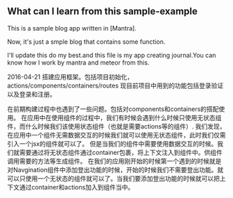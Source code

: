 ## What can I learn from this sample-example

This is a sample blog app written in [Mantra].

Now, it's just a smple blog that contains some function.

I'll update this do my best.and this file is my app creating journal.You can know how I work by mantra and meteor from this.

2016-04-21
搭建应用框架。包括项目初始化，actions/components/containers/routes
现目前项目中用到的功能包括登录验证以及登录和注册。

在前期构建过程中也遇到了一些问题。包括对components和containers的搭配使用。
在应用中在使用组件的过程中，我们有时候会遇到什么时候只使用无状态组件，而什么时候我们该使用状态组件（也就是需要actions等的组件）.
我们发现，在应用中一个组件无需数据交互的时候我们就可以使用无状态组件，此时我们仅需引入一个jsx的组件就可以了。
但是当我们的组件中需要使用数据交互的时候。我们就需要通过将无状态组件通过container包裹，将上下文注入到组件中。供组件调用需要的方法等生成组件。
在我们的应用刚开始的时候第一个遇到的时候就是对Navgination组件中添加登出功能的时候，开始的时候我们不需要登出功能。就可以只使用一个无状态的组件就可以了。当我们要添加登出功能的时候就可以把上下文通过container和actions加入到组件当中。
